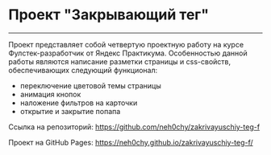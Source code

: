 # Проект "Закрывающий тег"

---

Проект представляет собой четвертую проектную работу на курсе Фулстек-разработчик от Яндекс Практикума. Особенностью данной работы являются написание разметки страницы и css-свойств, обеспечивающих следующий функционал:
* переключение цветовой темы страницы
* анимация кнопок
* наложение фильтров на карточки
* открытие и закрытие попапа

Ссылка на репозиторий:
https://github.com/neh0chy/zakrivayuschiy-teg-f

Проект на GitHub Pages:
https://neh0chy.github.io/zakrivayuschiy-teg-f/
